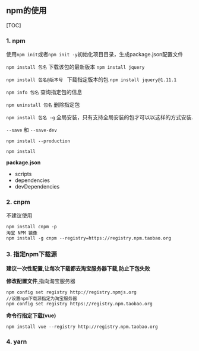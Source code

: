 ## npm的使用

[TOC]



### 1. npm

使用`npm init`或者`npm init -y`初始化项目目录，生成package.json配置文件

`npm install 包名` 下载该包的最新版本   `npm install jquery`

`npm install 包名@版本号 ` 下载指定版本的包  `npm install jquery@1.11.1`

`npm info 包名` 查询指定包的信息

`npm uninstall 包名`   删除指定包  

`npm install 包名 -g` 全局安装，只有支持全局安装的包才可以以这样的方式安装.

`--save` 和 `--save-dev`

`npm install --production` 

`npm install`



**package.json**

- scripts
- dependencies
- devDependencies

###  2. cnpm

不建议使用

```
npm install cnpm -p
淘宝 NPM 镜像
npm install -g cnpm --registry=https://registry.npm.taobao.org
```



### 3. 指定npm下载源

**建议一次性配置,让每次下载都去淘宝服务器下载,防止下包失败**

**修改配置文件**,指向淘宝服务器

```
npm config set registry http://registry.npmjs.org    
//设置npm下载源指定为淘宝服务器
npm config set registry https://registry.npm.taobao.org 
```

**命令行指定下载(vue)**

```
npm install vue --registry http://registry.npm.taobao.org
```



### 4. yarn